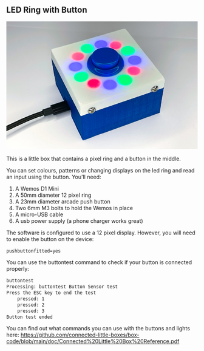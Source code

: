 ## LED Ring with Button
![Some connected little boxes](images/ringbox-proj.jpg)

This is a little box that contains a pixel ring and a button in the middle.

You can set colours, patterns or changing displays on the led ring and read an input using the button. You'll need:

1. A Wemos D1 Mini
2. A 50mm diameter 12 pixel ring
3. A 23mm diameter arcade push button 
4. Two 6mm M3 bolts to hold the Wemos in place
5. A micro-USB cable
6. A usb power supply (a phone charger works great)

The software is configured to use a 12 pixel display. However, you will need to enable the button on the device:

```
pushbuttonfitted=yes
```
You can use the buttontest command to check if your button is connected properly:
```
buttontest
Processing: buttontest Button Sensor test
Press the ESC key to end the test
    pressed: 1
    pressed: 2
    pressed: 3
Button test ended
```
You can find out what commands you can use with the buttons and lights here: https://github.com/connected-little-boxes/box-code/blob/main/doc/Connected%20Little%20Box%20Reference.pdf
